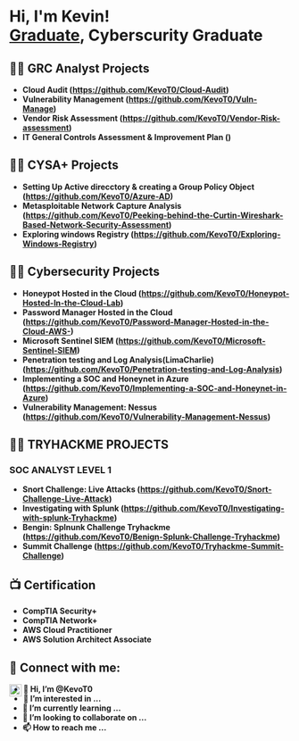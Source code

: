 <h1>Hi, I'm Kevin! <br/><a href="https://github.com/KevoT0">Graduate</a>, Cyberscurity Graduate</h1>

<h2>👨‍💻 GRC Analyst Projects</h2>

- <b> Cloud Audit (https://github.com/KevoT0/Cloud-Audit)<b>
- <b> Vulnerability Management (https://github.com/KevoT0/Vuln-Manage)<b>
- <b> Vendor Risk Assessment (https://github.com/KevoT0/Vendor-Risk-assessment)<b>
- <b> IT General Controls Assessment & Improvement Plan ()<b>

<h2>👨‍💻 CYSA+ Projects</h2>

- <b> Setting Up Active direcctory & creating a Group Policy Object (https://github.com/KevoT0/Azure-AD)<b>
- <b> Metasploitable Network Capture Analysis (https://github.com/KevoT0/Peeking-behind-the-Curtin-Wireshark-Based-Network-Security-Assessment)<b>
- <b> Exploring windows Registry (https://github.com/KevoT0/Exploring-Windows-Registry)<b>

<h2>👨‍💻 Cybersecurity Projects</h2>

- <b>Honeypot Hosted in the Cloud (https://github.com/KevoT0/Honeypot-Hosted-In-the-Cloud-Lab) <b>
- <b>Password Manager Hosted in the Cloud (https://github.com/KevoT0/Password-Manager-Hosted-in-the-Cloud-AWS-) <b>
- <b>Microsoft Sentinel SIEM (https://github.com/KevoT0/Microsoft-Sentinel-SIEM) <b>
- <b>Penetration testing and Log Analysis(LimaCharlie) (https://github.com/KevoT0/Penetration-testing-and-Log-Analysis) <b>
- <b>Implementing a SOC and Honeynet in Azure (https://github.com/KevoT0/Implementing-a-SOC-and-Honeynet-in-Azure)<b>
- <b>Vulnerability Management: Nessus (https://github.com/KevoT0/Vulnerability-Management-Nessus)<b>

<h2>👨‍💻 TRYHACKME PROJECTS </h2>
<h3> SOC ANALYST LEVEL 1 </h3>

- <b>Snort Challenge: Live Attacks (https://github.com/KevoT0/Snort-Challenge-Live-Attack) <b>
- <b>Investigating with Splunk (https://github.com/KevoT0/Investigating-with-splunk-Tryhackme)
- <b>Bengin: Splnunk Challenge Tryhackme (https://github.com/KevoT0/Benign-Splunk-Challenge-Tryhackme)
- <b>Summit Challenge (https://github.com/KevoT0/Tryhackme-Summit-Challenge)

<h2>📺 Certification</h2>

- CompTIA Security+
- CompTIA Network+
- AWS Cloud Practitioner
- AWS Solution Architect Associate

<h2> 🤳 Connect with me:</h2>

[<img align="left" alt="JoshMadakor | LinkedIn" width="22px" src="https://cdn.jsdelivr.net/npm/simple-icons@v3/icons/linkedin.svg" />][linkedin]

[linkedin]: https://linkedin.com/in/akano-kevin-oluwatosin

<!--
**joshmadakor1/joshmadakor1** is a ✨ _special_ ✨ repository because its `README.md` (this file) appears on your GitHub profile.

Here are some ideas to get you started:

- 🔭 I’m currently working on ...
- 🌱 I’m currently learning ...
- 👯 I’m looking to collaborate on ...
- 🤔 I’m looking for help with ...
- 💬 Ask me about ...
- 📫 How to reach me: ...
- 😄 Pronouns: ...
- ⚡ Fun fact: ...
-->


- 👋 Hi, I’m @KevoT0
- 👀 I’m interested in ...
- 🌱 I’m currently learning ...
- 💞️ I’m looking to collaborate on ...
- 📫 How to reach me ...

<!---
KevoT0/KevoT0 is a ✨ special ✨ repository because its `README.md` (this file) appears on your GitHub profile.
You can click the Preview link to take a look at your changes.
--->
